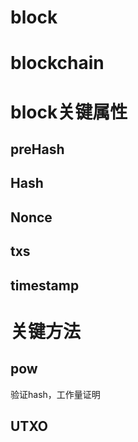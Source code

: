 
# block

# blockchain

# block关键属性
## preHash

## Hash

## Nonce

## txs

## timestamp

# 关键方法
## pow
验证hash，工作量证明

## UTXO

# 